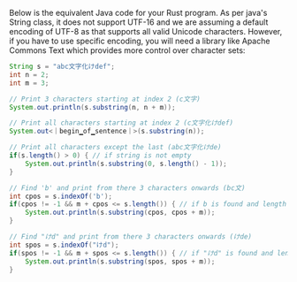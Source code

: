 Below is the equivalent Java code for your Rust program. As per java's String class, it does not support UTF-16 and we are assuming a default encoding of UTF-8 as that supports all valid Unicode characters. However, if you have to use specific encoding, you will need a library like Apache Commons Text which provides more control over character sets:

```java
String s = "abc文字化けdef";
int n = 2;
int m = 3;

// Print 3 characters starting at index 2 (c文字)
System.out.println(s.substring(n, n + m));

// Print all characters starting at index 2 (c文字化けdef)
System.out<｜begin▁of▁sentence｜>(s.substring(n));

// Print all characters except the last (abc文字化けde)
if(s.length() > 0) { // if string is not empty
    System.out.println(s.substring(0, s.length() - 1));
}

// Find 'b' and print from there 3 characters onwards (bc文)
int cpos = s.indexOf('b');
if(cpos != -1 && m + cpos <= s.length()) { // if b is found and length after cutoff is valid
    System.out.println(s.substring(cpos, cpos + m));
}

// Find "けd" and print from there 3 characters onwards (けde)
int spos = s.indexOf("けd");
if(spos != -1 && m + spos <= s.length()) { // if "けd" is found and length after cutoff is valid
    System.out.println(s.substring(spos, spos + m));
}
```

